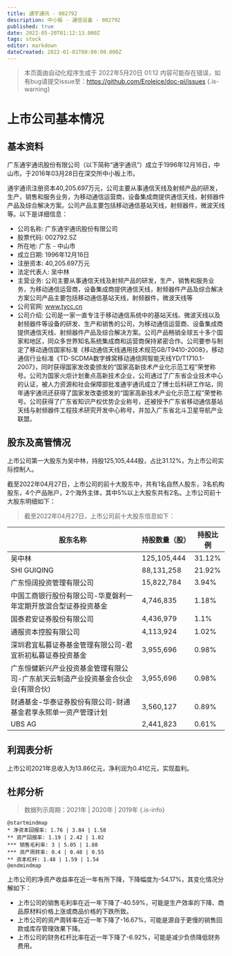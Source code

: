 ```yaml
---
title: 通宇通讯 - 002792
description: 中小板 - 通信设备 - 002792
published: true
date: 2022-05-20T01:12:13.000Z
tags: stock
editor: markdown
dateCreated: 2022-01-01T00:00:00.000Z
---
```


> 本页面由自动化程序生成于 2022年5月20日 01:12
> 内容可能存在错误，如有bug请提交issue至：https://github.com/Eroleice/doc-pi/issues
{.is-warning}

# 上市公司基本情况

## 基本资料

广东通宇通讯股份有限公司（以下简称“通宇通讯”）成立于1996年12月16日，中山市。于2016年03月28日在深交所中小板上市。

通宇通讯注册资本40,205.697万元，公司主要从事通信天线及射频产品的研发，生产，销售和服务业务，为移动通信运营商，设备集成商提供通信天线，射频器件产品及综合解决方案。公司产品主要包括移动通信基站天线，射频器件，微波天线等。以下是详细信息：

- 公司名称: 广东通宇通讯股份有限公司
- 股票代码: 002792.SZ
- 所在地: 广东 - 中山市
- 成立日期: 1996年12月16日
- 注册资本: 40,205.697万元
- 法定代表人: 吴中林
- 主营业务: 公司主要从事通信天线及射频产品的研发，生产，销售和服务业务，为移动通信运营商，设备集成商提供通信天线，射频器件产品及综合解决方案公司产品主要包括移动通信基站天线，射频器件，微波天线等
- 公司官网: www.tycc.cn
- 公司介绍: 公司是一家一直专注于移动通信系统中的基站天线、微波天线以及射频器件等设备的研发、生产和销售的公司，为移动通信运营商、设备集成商提供通信天线、射频器件产品及综合解决方案。公司产品畅销全球五十多个国家和地区，同众多世界知名系统集成商和运营商保持紧密合作。公司要参与制定了移动通信国家标准《移动通信天线通用技术规范GB/T9410-2008》，移动通信行业标准《TD-SCDMA数字蜂窝移动通信网智能天线YD/T1710.1-2007》，同时获得国家发改委颁发的“国家高新技术产业化示范工程”荣誉称号。公司为国家火炬计划重点高新技术企业，公司通过了广东省企业技术中心的认证，被人力资源和社会保障部批准通宇通讯成立了博士后科研工作站，同年通宇通讯还获得了国家发改委颁发的“国家高新技术产业化示范工程”荣誉称号。公司获得了广东省知识产权优势企业称号，还被授予广东省移动通信基站天线与射频器件工程技术研究开发中心称号，并加入广东省北斗卫星导航产业联盟。


## 股东及高管情况

上市公司第一大股东为吴中林，持股125,105,444股，占比31.12%，为上市公司实际控制人。

截至2022年04月27日，上市公司的前十大股东中，共有1名自然人股东，3名机构股东，4个产品账户，2个海外主体，其中5%以上大股东共有2名。上市公司前十大股东明细如下：

> 截至2022年04月27日，上市公司前十大股东信息如下：

| 股东名称 | 持股数量（股） | 持股比例 |
| --- | --- | --- |
| 吴中林 | 125,105,444 | 31.12% |
| SHI GUIQING | 88,131,258 | 21.92% |
| 广东恒阔投资管理有限公司 | 15,822,784 | 3.94% |
| 中国工商银行股份有限公司-华夏磐利一年定期开放混合型证券投资基金 | 4,746,835 | 1.18% |
| 国泰君安证券股份有限公司 | 4,436,979 | 1.1% |
| 通服资本控股有限公司 | 4,113,924 | 1.02% |
| 深圳君宜私募证券基金管理有限公司-君宜祈初私募证券投资基金 | 3,955,696 | 0.98% |
| 广东恒健新兴产业投资基金管理有限公司-广东航天云制造产业投资基金合伙企业(有限合伙) | 3,955,696 | 0.98% |
| 财通基金-华泰证券股份有限公司-财通基金君享永熙单一资产管理计划 | 3,560,127 | 0.89% |
| UBS AG | 2,441,823 | 0.61% |




## 利润表分析

上市公司2021年总收入为13.86亿元，净利润为0.41亿元，实现盈利。

## 杜邦分析

> 数据列示周期：2021年 | 2020年 | 2019年
{.is-info}

```plantuml
@startmindmap
* 净资本回报率: 1.76 | 3.84 | 1.58
** 资产回报率: 1.19 | 2.42 | 1.02
*** 销售毛利率: 3 | 5.05 | 1.88
*** 资产周转率: 0.4 | 0.48 | 0.55
** 资本杠杆: 1.48 | 1.59 | 1.54
@endmindmap
```

上市公司的净资产收益率在近一年有所下降，下降幅度为-54.17%，其变化情况分解如下：
- 上市公司的销售毛利率在近一年下降了-40.59%，可能是生产效率的下降、商品原材料价格上涨或商品价格的下跌所致。
- 上市公司的资产周转率在近一年下降了-16.67%，可能是源自于更慢的销售回款或库存管理效果下降。
- 上市公司的财务杠杆比率在近一年下降了-6.92%，可能是减少负债降低财务费用。

